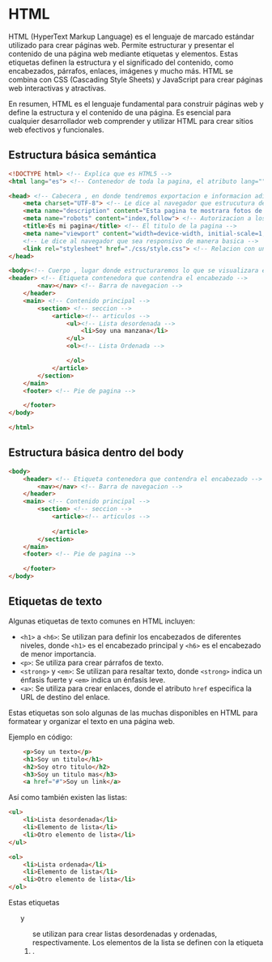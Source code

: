 # HTML

HTML (HyperText Markup Language) es el lenguaje de marcado estándar utilizado para crear páginas web. Permite estructurar y presentar el contenido de una página web mediante etiquetas y elementos. Estas etiquetas definen la estructura y el significado del contenido, como encabezados, párrafos, enlaces, imágenes y mucho más. HTML se combina con CSS (Cascading Style Sheets) y JavaScript para crear páginas web interactivas y atractivas.

En resumen, HTML es el lenguaje fundamental para construir páginas web y define la estructura y el contenido de una página. Es esencial para cualquier desarrollador web comprender y utilizar HTML para crear sitios web efectivos y funcionales.

## Estructura básica semántica

```html
<!DOCTYPE html> <!-- Explica que es HTML5 -->
<html lang="es"> <!-- Contenedor de toda la pagina, el atributo lang="" especifica el idioma  -->

<head> <!-- Cabecera , en donde tendremos exportacion e informacion adicional para el navegador -->
    <meta charset="UTF-8"> <!-- Le dice al navegador que estrucutura del lenguaje usaremos en la pagina utf-8 es para espanol -->
    <meta name="description" content="Esta pagina te mostrara fotos de gatos"> <!-- Describe la pagina actual -->
    <meta name="robots" content="index,follow"> <!-- Autorizacion a los navegadores de busqueda -->
    <title>Es mi pagina</title> <!-- El titulo de la pagina -->
    <meta name="viewport" content="width=device-width, initial-scale=1,0">
    <!-- Le dice al navegador que sea responsivo de manera basica -->
    <link rel="stylesheet" href="./css/style.css"> <!-- Relacion con una hoja de estilos CSS -->
</head>

<body><!-- Cuerpo , lugar donde estructuraremos lo que se visualizara en el navegador -->
<header> <!-- Etiqueta contenedora que contendra el encabezado -->
        <nav></nav> <!-- Barra de navegacion -->
    </header>
    <main> <!-- Contenido principal -->
        <section> <!-- seccion -->
            <article><!-- articulos -->
                <ul><!-- Lista desordenada -->
                    <li>Soy una manzana</li>
                </ul>
                <ol><!-- Lista Ordenada -->

                </ol>
            </article>
        </section>
    </main>
    <footer> <!-- Pie de pagina -->

    </footer>
</body>

</html>
```

## Estructura básica dentro del body
```html
<body>
    <header> <!-- Etiqueta contenedora que contendra el encabezado -->
        <nav></nav> <!-- Barra de navegacion -->
    </header>
    <main> <!-- Contenido principal -->
        <section> <!-- seccion -->
            <article><!-- articulos -->
                
            </article>
        </section>
    </main>
    <footer> <!-- Pie de pagina -->

    </footer>
</body>
```

## Etiquetas de texto

Algunas etiquetas de texto comunes en HTML incluyen:

- `<h1>` a `<h6>`: Se utilizan para definir los encabezados de diferentes niveles, donde `<h1>` es el encabezado principal y `<h6>` es el encabezado de menor importancia.
- `<p>`: Se utiliza para crear párrafos de texto.
- `<strong>` y `<em>`: Se utilizan para resaltar texto, donde `<strong>` indica un énfasis fuerte y `<em>` indica un énfasis leve.
- `<a>`: Se utiliza para crear enlaces, donde el atributo `href` especifica la URL de destino del enlace.

Estas etiquetas son solo algunas de las muchas disponibles en HTML para formatear y organizar el texto en una página web.

Ejemplo en código:
```html
	<p>Soy un texto</p>
	<h1>Soy un titulo</h1>
    <h2>Soy otro titulo</h2>
    <h3>Soy un titulo mas</h3>
    <a href="#">Soy un link</a>
```

Así como también existen las listas:
```html
<ul>
    <li>Lista desordenada</li>
    <li>Elemento de lista</li>
    <li>Otro elemento de lista</li>
</ul>

<ol>
    <li>Lista ordenada</li>
    <li>Elemento de lista</li>
    <li>Otro elemento de lista</li>
</ol>

```
Estas etiquetas <ul> y <ol> se utilizan para crear listas desordenadas y ordenadas, respectivamente. Los elementos de la lista se definen con la etiqueta <li>.

